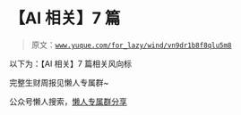 # 【AI 相关】7 篇

> 原文：[`www.yuque.com/for_lazy/wind/vn9dr1b8f8qlu5m8`](https://www.yuque.com/for_lazy/wind/vn9dr1b8f8qlu5m8)

以下为：【AI 相关】7 篇相关风向标

完整生财周报见懒人专属群~

公众号懒人搜索，[懒人专属群分享](https://lazybook.fun/#/blog/group)